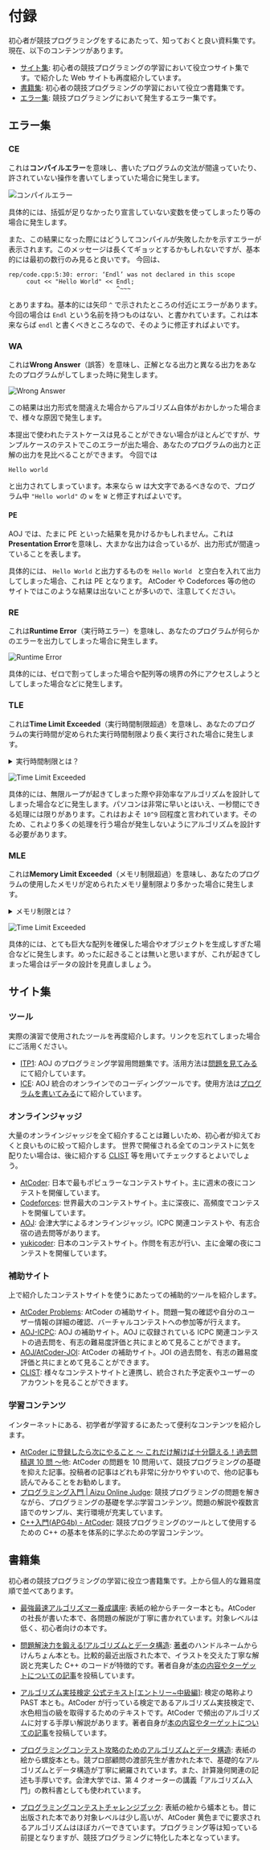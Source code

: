 # 付録

初心者が競技プログラミングをするにあたって、知っておくと良い資料集です。現在、以下のコンテンツがあります。

- [サイト集](?id=サイト集): 初心者の競技プログラミングの学習において役立つサイト集です。で紹介した Web サイトも再度紹介しています。
- [書籍集](?id=書籍集): 初心者の競技プログラミングの学習において役立つ書籍集です。
- [エラー集](?id=エラー集): 競技プログラミングにおいて発生するエラー集です。

## エラー集

### CE

これは**コンパイルエラー**を意味し、書いたプログラムの文法が間違っていたり、許されていない操作を書いてしまっていた場合に発生します。

![コンパイルエラー](../images/ice_ce.jpg)

具体的には、括弧が足りなかったり宣言していない変数を使ってしまったり等の場合に発生します。

また、この結果になった際にはどうしてコンパイルが失敗したかを示すエラーが表示されます。このメッセージは長くてギョッとするかもしれないですが、基本的には最初の数行のみ見ると良いです。
今回は、

```
rep/code.cpp:5:30: error: ‘Endl’ was not declared in this scope
     cout << "Hello World" << Endl;
                              ^~~~
```

とありますね。基本的には矢印 `^` で示されたところの付近にエラーがあります。今回の場合は `Endl` という名前を持つものはない、と書かれています。これは本来ならば `endl` と書くべきところなので、そのように修正すればよいです。

### WA

これは**Wrong Answer**（誤答）を意味し、正解となる出力と異なる出力をあなたのプログラムがしてしまった時に発生します。

![Wrong Answer](../images/ice_wa.jpg)

この結果は出力形式を間違えた場合からアルゴリズム自体がおかしかった場合まで、様々な原因で発生します。

本提出で使われたテストケースは見ることができない場合がほとんどですが、サンプルケースのテストでこのエラーが出た場合、あなたのプログラムの出力と正解の出力を見比べることができます。
今回では

```
Hello world
```

と出力されてしまっています。本来なら w は大文字であるべきなので、プログラム中 `"Hello world"` の `w` を `W` と修正すればよいです。

#### PE

AOJ では、たまに PE といった結果を見かけるかもしれません。これは**Presentation Error**を意味し、大まかな出力は合っているが、出力形式が間違っていることを表します。

具体的には、 `Hello World` と出力するものを `Hello World ` と空白を入れて出力してしまった場合、これは PE となります。
AtCoder や Codeforces 等の他のサイトではこのような結果は出ないことが多いので、注意してください。

### RE

これは**Runtime Error**（実行時エラー）を意味し、あなたのプログラムが何らかのエラーを出力してしまった場合に発生します。

![Runtime Error](../images/ice_re.jpg)

具体的には、ゼロで割ってしまった場合や配列等の境界の外にアクセスしようとしてしまった場合などに発生します。

### TLE

これは**Time Limit Exceeded**（実行時間制限超過）を意味し、あなたのプログラムの実行時間が定められた実行時間制限より長く実行された場合に発生します。

<details><summary>実行時間制限とは？</summary>

問題文の上に **Time Limit** という項目があることにお気づきでしょうか。これが実行時間制限、つまりプログラムが答えを出すまでにかけられる時間の制限を表しています。

![Time Limit](../images/aoj_tl.jpg)
</details>

![Time Limit Exceeded](../images/ice_tle.jpg)

具体的には、無限ループが起きてしまった際や非効率なアルゴリズムを設計してしまった場合などに発生します。パソコンは非常に早いとはいえ、一秒間にできる処理には限りがあります。これはおよそ `10^9` 回程度と言われています。そのため、これより多くの処理を行う場合が発生しないようにアルゴリズムを設計する必要があります。

### MLE

これは**Memory Limit Exceeded**（メモリ制限超過）を意味し、あなたのプログラムの使用したメモリが定められたメモリ量制限より多かった場合に発生します。

<details><summary>メモリ制限とは？</summary>

問題文の上に **Memory Limit** という項目があることにお気づきでしょうか。これがメモリ制限、つまりプログラムが使用して良いメモリ量を表します。メモリの目安としては、`10^8` 個の整数で `381 MB` 程度になります。

![Memory Limit](../images/aoj_tl.jpg)
</details>

![Time Limit Exceeded](../images/ice_mle.jpg)

具体的には、とても巨大な配列を確保した場合やオブジェクトを生成しすぎた場合などに発生します。めったに起きることは無いと思いますが、これが起きてしまった場合はデータの設計を見直しましょう。

## サイト集
### ツール

実際の演習で使用されたツールを再度紹介します。リンクを忘れてしまった場合にご活用ください。

- [ITP1](https://onlinejudge.u-aizu.ac.jp/courses/lesson/2/ITP1/1): AOJ のプログラミング学習用問題集です。活用方法は[問題を見てみる](/beginner/getting-started?id=問題を見てみる)にて紹介しています。
- [ICE](https://onlinejudge.u-aizu.ac.jp/beta/ice): AOJ 統合のオンラインでのコーディングツールです。使用方法は[プログラムを書いてみる](/beginner/getting-started?id=プログラムを書いてみる)にて紹介しています。

### オンラインジャッジ

大量のオンラインジャッジを全て紹介することは難しいため、初心者が抑えておくと良いものに絞って紹介します。
世界で開催される全てのコンテストに気を配りたい場合は、後に紹介する [CLIST](https://clist.by/) 等を用いてチェックするとよいでしょう。

 - [AtCoder](https://atcoder.jp/): 日本で最もポピュラーなコンテストサイト。主に週末の夜にコンテストを開催しています。
 - [Codeforces](https://codeforces.com/): 世界最大のコンテストサイト。主に深夜に、高頻度でコンテストを開催しています。
 - [AOJ](https://onlinejudge.u-aizu.ac.jp/): 会津大学によるオンラインジャッジ。ICPC 関連コンテストや、有志合宿の過去問等があります。
 - [yukicoder](https://yukicoder.me/): 日本のコンテストサイト。作問を有志が行い、主に金曜の夜にコンテストを開催しています。

<!--
- [topcoder](https://topcoder.com/): 元世界最大のコンテストサイト。Single Round Match と呼ばれる短期間コンテストの他、Marathon Match と呼ばれる長期間のコンテストも行われている。
 - [yosupo judge](https://judge.yosupo.jp/): yosupo 氏による OJ。ライブラリ整備を主眼に置いたジャッジで、幅広い問題が日本語で提供されている。
 - [CodeChef](https://www.codechef.com/): インドのコンテストサイト。毎月2回のコンテストが行われている。
 - [CodinGame](https://codingame.com/): ゲーム AI を作成し、戦わせることができるコンテストサイト。不定期にコンテストが開催されている。
-->

### 補助サイト

上で紹介したコンテストサイトを使うにあたっての補助的ツールを紹介します。

 - [AtCoder Problems](https://kenkoooo.com/atcoder/#/table/keymoon): AtCoder の補助サイト。問題一覧の確認や自分のユーザー情報の詳細の確認、バーチャルコンテストへの参加等が行えます。
 - [AOJ-ICPC](http://aoj-icpc.ichyo.jp): AOJ の補助サイト。AOJ に収録されている ICPC 関連コンテストの過去問を、有志の難易度評価と共にまとめて見ることができます。
 - [AOJ/AtCoder-JOI](https://joi.goodbaton.com/): AtCoder の補助サイト。JOI の過去問を、有志の難易度評価と共にまとめて見ることができます。
 - [CLIST](https://clist.by/): 様々なコンテストサイトと連携し、統合された予定表やユーザーのアカウントを見ることができます。

<!--恐らくこれはここで紹介するべきものではない
### ツール

 - [オンライン整数列大辞典](https://oeis.org): 数列の一部や数列の名称から、数列を検索することができる Web サイト。考察の結果出てきた数列を投げると殴れることがある。
 - [wolframalpha](https://ja.wolframalpha.com/): 関数電卓の凄い版。二項係数とかの式変形を突っ込むとやってくれたりする。
 - [oj](https://github.com/online-judge-tools/oj): 
-->

### 学習コンテンツ

インターネットにある、初学者が学習するにあたって便利なコンテンツを紹介します。

 - [AtCoder に登録したら次にやること ～ これだけ解けば十分闘える！過去問精選 10 問 ～](https://qiita.com/drken/items/fd4e5e3630d0f5859067)他: AtCoder の問題を 10 問用いて、競技プログラミングの基礎を抑えた記事。投稿者の記事はどれも非常に分かりやすいので、他の記事も読んでみることをお勧めします。
 - [プログラミング入門 | Aizu Online Judge](https://onlinejudge.u-aizu.ac.jp/courses/lesson/2/ITP1/1): 競技プログラミングの問題を解きながら、プログラミングの基礎を学ぶ学習コンテンツ。問題の解説や複数言語でのサンプル、実行環境が充実しています。
 - [C++入門(APG4b) - AtCoder](https://atcoder.jp/contests/APG4b): 競技プログラミングのツールとして使用するための C++ の基本を体系的に学ぶための学習コンテンツ。

## 書籍集

初心者の競技プログラミングの学習に役立つ書籍集です。上から個人的な難易度順で並べてあります。

 - [最強最速アルゴリズマー養成講座](https://www.amazon.co.jp/%E6%9C%80%E5%BC%B7%E6%9C%80%E9%80%9F%E3%82%A2%E3%83%AB%E3%82%B4%E3%83%AA%E3%82%BA%E3%83%9E%E3%83%BC%E9%A4%8A%E6%88%90%E8%AC%9B%E5%BA%A7-%E3%83%97%E3%83%AD%E3%82%B0%E3%83%A9%E3%83%9F%E3%83%B3%E3%82%B0%E3%82%B3%E3%83%B3%E3%83%86%E3%82%B9%E3%83%88TopCoder%E6%94%BB%E7%95%A5%E3%82%AC%E3%82%A4%E3%83%89-%E9%AB%98%E6%A9%8B-%E7%9B%B4%E5%A4%A7/dp/4797367172): 表紙の絵からチーター本とも。AtCoder の社長が書いた本で、各問題の解説が丁寧に書かれています。対象レベルは低く、初心者向けの本です。

 - [問題解決力を鍛える!アルゴリズムとデータ構造](https://www.amazon.co.jp/%E5%95%8F%E9%A1%8C%E8%A7%A3%E6%B1%BA%E5%8A%9B%E3%82%92%E9%8D%9B%E3%81%88%E3%82%8B-%E3%82%A2%E3%83%AB%E3%82%B4%E3%83%AA%E3%82%BA%E3%83%A0%E3%81%A8%E3%83%87%E3%83%BC%E3%82%BF%E6%A7%8B%E9%80%A0-KS%E6%83%85%E5%A0%B1%E7%A7%91%E5%AD%A6%E5%B0%82%E9%96%80%E6%9B%B8-%E5%A4%A7%E6%A7%BB-%E5%85%BC%E8%B3%87/dp/4065128447): [著者](https://qiita.com/drken)のハンドルネームからけんちょん本とも。比較的最近出版された本で、イラストを交えた丁寧な解説と充実した C++ のコードが特徴的です。著者自身が[本の内容やターゲットについての記事](https://drken1215.hatenablog.com/entry/2020/08/10/041137)を投稿しています。

 - [アルゴリズム実技検定 公式テキスト[エントリー~中級編]](https://www.amazon.co.jp/%E3%82%A2%E3%83%AB%E3%82%B4%E3%83%AA%E3%82%BA%E3%83%A0%E5%AE%9F%E6%8A%80%E6%A4%9C%E5%AE%9A-%E5%85%AC%E5%BC%8F%E3%83%86%E3%82%AD%E3%82%B9%E3%83%88-%E3%82%A8%E3%83%B3%E3%83%88%E3%83%AA%E3%83%BC-%E4%B8%AD%E7%B4%9A%E7%B7%A8-Compass-Books%E3%82%B7%E3%83%AA%E3%83%BC%E3%82%BA/dp/483997277X): 検定の略称より PAST 本とも。AtCoder が行っている検定であるアルゴリズム実技検定で、水色相当の級を取得するためのテキストです。AtCoder で頻出のアルゴリズムに対する手厚い解説があります。著者自身が[本の内容やターゲットについての記事](https://betrue12.hateblo.jp/entry/2021/02/20/123103)を投稿しています。

 - [プログラミングコンテスト攻略のためのアルゴリズムとデータ構造](https://www.amazon.co.jp/%E3%83%97%E3%83%AD%E3%82%B0%E3%83%A9%E3%83%9F%E3%83%B3%E3%82%B0%E3%82%B3%E3%83%B3%E3%83%86%E3%82%B9%E3%83%88%E6%94%BB%E7%95%A5%E3%81%AE%E3%81%9F%E3%82%81%E3%81%AE%E3%82%A2%E3%83%AB%E3%82%B4%E3%83%AA%E3%82%BA%E3%83%A0%E3%81%A8%E3%83%87%E3%83%BC%E3%82%BF%E6%A7%8B%E9%80%A0-%E6%B8%A1%E9%83%A8-%E6%9C%89%E9%9A%86-ebook/dp/B00U5MVXZO): 表紙の絵から螺旋本とも。競プロ部顧問の渡部先生が書かれた本で、基礎的なアルゴリズムとデータ構造が丁寧に網羅されています。また、計算幾何関連の記述も手厚いです。会津大学では、第 4 クオーターの講義「アルゴリズム入門」の教科書としても使われています。

 - [プログラミングコンテストチャレンジブック](https://www.amazon.co.jp/%E3%83%97%E3%83%AD%E3%82%B0%E3%83%A9%E3%83%9F%E3%83%B3%E3%82%B0%E3%82%B3%E3%83%B3%E3%83%86%E3%82%B9%E3%83%88%E3%83%81%E3%83%A3%E3%83%AC%E3%83%B3%E3%82%B8%E3%83%96%E3%83%83%E3%82%AF-%E7%AC%AC2%E7%89%88-%EF%BD%9E%E5%95%8F%E9%A1%8C%E8%A7%A3%E6%B1%BA%E3%81%AE%E3%82%A2%E3%83%AB%E3%82%B4%E3%83%AA%E3%82%BA%E3%83%A0%E6%B4%BB%E7%94%A8%E5%8A%9B%E3%81%A8%E3%82%B3%E3%83%BC%E3%83%87%E3%82%A3%E3%83%B3%E3%82%B0%E3%83%86%E3%82%AF%E3%83%8B%E3%83%83%E3%82%AF%E3%82%92%E9%8D%9B%E3%81%88%E3%82%8B%EF%BD%9E-%E7%A7%8B%E8%91%89%E6%8B%93%E5%93%89/dp/4839941068): 表紙の絵から蟻本とも。昔に出版された本であり対象レベルは少し高いが、AtCoder 黄色までに要求されるアルゴリズムはほぼカバーできています。プログラミング等は知っている前提となりますが、競技プログラミングに特化した本となっています。

<!--多分要らん
- [アルゴリズムイントロダクション](https://www.amazon.co.jp/%E3%82%A2%E3%83%AB%E3%82%B4%E3%83%AA%E3%82%BA%E3%83%A0%E3%82%A4%E3%83%B3%E3%83%88%E3%83%AD%E3%83%80%E3%82%AF%E3%82%B7%E3%83%A7%E3%83%B3-%E7%AC%AC3%E7%89%88-%E7%B7%8F%E5%90%88%E7%89%88-%E4%B8%96%E7%95%8C%E6%A8%99%E6%BA%96MIT%E6%95%99%E7%A7%91%E6%9B%B8-%E3%82%B3%E3%83%AB%E3%83%A1%E3%83%B3/dp/476490408X): 学術寄りの本。丁寧には書かれているものの、かなり難しい。
-->



<!--
## 用語集
合宿とか作問とかの時に用語を説明するのがめんどいので、あったほうがいいかなという気持ちに 名詞を中心に、冷える等スラングは紹介しない

### 色

ユーザーのレーティングによって変化する、コンテストサイト上でユーザー名が表示される色のこと。
AtCoder では、低いほうからレーティング 400 ごとに、<p style="color:#808080">灰</p> <p style="color:#804000">茶</p> <p style="color:#008000">緑</p> <p style="color:#00c0c0">水</p> <p style="color:#0000ff">青</p> <p style="color:#c0c000">黄</p> <p style="color:#ff8000">橙</p> <p style="color:#ff000">赤</p> と分けられている。

### パフォーマンス

コンテストサイトによって計算されることのある、コンテストでどの程度良い成績を収めたかを定量的に測るための指標。レートと対応付けられていて、「そのコンテストの中でその順位を取る確率が最も高いレート」がパフォーマンスとされる場合が多い。過去のパフォーマンスにより、ユーザーのレートが計算される。

### ライブラリ

問題を解く時によく使うコードを予め書いておいたもののこと。コードを書く時にコピーしてきて貼り付けられるようにしてあることが多い。

### オンラインジャッジ



### コンテスト関連

#### マラソン

一般的な競技プログラミングのように厳密な解を出力することを求められず、なるべく良いスコアを得られる解を出力することを目標にするコンテスト。Topcoder で行われていた Marathon Match から名付けられた。ヒューリスティクスコンテストとも。一週間等の長期間で行われることが多いが、短期間で行うコンテストもある。AtCoder の AHC や、Topcoder の Marathon Match 等がある。

#### オンサイトコンテスト

オンラインではなく実際に集まるコンテストのこと。具体的には、企業が就職活動関連で開催する予選つきコンテストの本戦や、ICPC や JOI といった大会の本選等がある。

略してオンサイトとも。

#### 合宿

主に複数日程があるオンサイトコンテストのこと。実際に現地で宿などに宿泊することから。立命館大学の RUPC や会津大学の ACPC 等の大学が開催する有志コンテストや、JAG が ICPC 参加者のために開催する夏合宿等がある。

#### JOI

日本情報オリンピックのこと。高校生以下が参加できる競技プログラミングの大会で、予選→本選→春合宿と勝ち上がることで、国際情報オリンピック(IOI)の日本代表になることができる。

#### ICPC

国際大学対抗プログラミングコンテストのこと。大学生/大学院生が参加できる大会で、7 月頃の予選とその後のアジア地区大会、翌年の World Final によってなる。アジア地区大会はオンサイト開催され、日本では近年横浜で開催されている。他に海外でも開催されており、それらに行くことを**海外遠征**と呼ぶこともある。

#### GCJ

Google Code Jam のこと。Google が毎年開催しているプログラミングコンテスト。

-->
